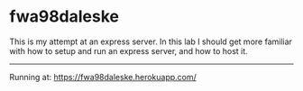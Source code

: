 # fwa98daleske

This is my attempt at an express server. In this lab I should get more familiar with how to setup and run an express server, and how to host it.

---

Running at: https://fwa98daleske.herokuapp.com/